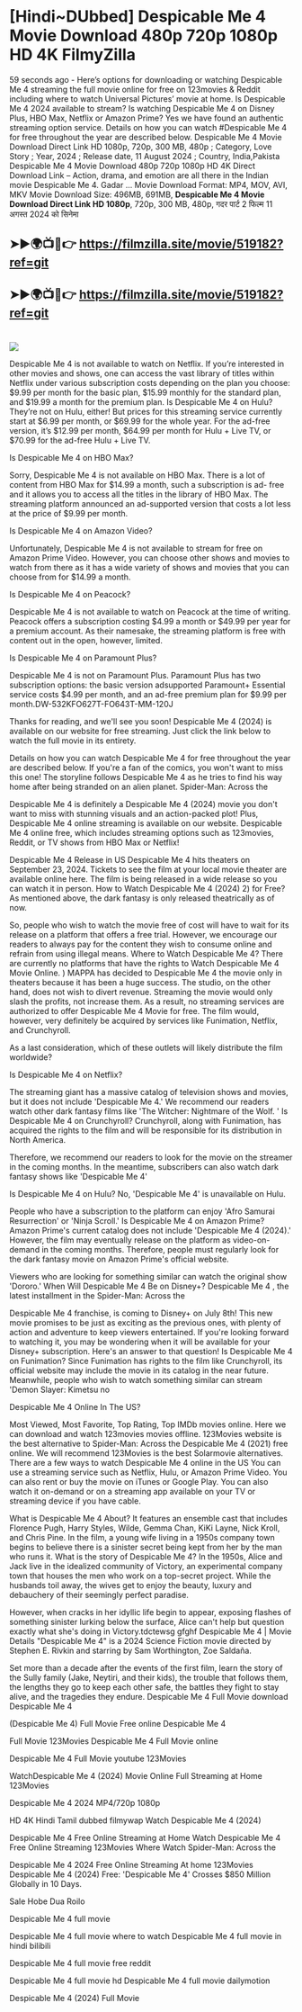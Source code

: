 # [Hindi~DUbbed] Despicable Me 4 Movie Download 480p 720p 1080p HD 4K FilmyZilla


59 seconds ago - Here’s options for downloading or watching Despicable Me 4 streaming the full movie online for free on 123movies & Reddit including where to watch Universal Pictures’ movie at home. Is Despicable Me 4 2024 available to stream? Is watching Despicable Me 4 on Disney Plus, HBO Max, Netflix or Amazon Prime? Yes we have found an authentic streaming option service. Details on how you can watch #Despicable Me 4 for free throughout the year are described below. Despicable Me 4 Movie Download Direct Link HD 1080p, 720p, 300 MB, 480p ; Category, Love Story ; Year, 2024 ; Release date, 11 August 2024 ; Country, India,Pakista Despicable Me 4 Movie Download 480p 720p 1080p HD 4K Direct Download Link – Action, drama, and emotion are all there in the Indian movie Despicable Me 4. Gadar ...
Movie Download Format: MP4, MOV, AVI, MKV
Movie Download Size: 496MB, 691MB, **Despicable Me 4 Movie Download Direct Link HD 1080p**, 720p, 300 MB, 480p, गदर पार्ट 2 फिल्म 11 अगस्त 2024 को सिनेमा

## ➤►🌍📺📱👉   https://filmzilla.site/movie/519182?ref=git

## ➤►🌍📺📱👉   https://filmzilla.site/movie/519182?ref=git

#

<img src="https://image.tmdb.org/t/p/w780//lgkPzcOSnTvjeMnuFzozRO5HHw1.jpg" />

Despicable Me 4 is not available to watch on Netflix. If you’re interested in other movies and shows, one can access the vast library of titles within Netflix under various subscription costs depending on the plan you choose: $9.99 per month for the basic plan, $15.99 monthly for the standard plan, and $19.99 a month for the premium plan. Is Despicable Me 4 on Hulu? They’re not on Hulu, either! But prices for this streaming service currently start at $6.99 per month, or $69.99 for the whole year. For the ad-free version, it’s $12.99 per month, $64.99 per month for Hulu + Live TV, or $70.99 for the ad-free Hulu + Live TV.

Is Despicable Me 4 on HBO Max?

Sorry, Despicable Me 4 is not available on HBO Max. There is a lot of content from HBO Max for $14.99 a month, such a subscription is ad- free and it allows you to access all the titles in the library of HBO Max. The streaming platform announced an ad-supported version that costs a lot less at the price of $9.99 per month.

Is Despicable Me 4 on Amazon Video?

Unfortunately, Despicable Me 4 is not available to stream for free on Amazon Prime Video. However, you can choose other shows and movies to watch from there as it has a wide variety of shows and movies that you can choose from for $14.99 a month.

Is Despicable Me 4 on Peacock?

Despicable Me 4 is not available to watch on Peacock at the time of writing. Peacock offers a subscription costing $4.99 a month or $49.99 per year for a premium account. As their namesake, the streaming platform is free with content out in the open, however, limited.

Is Despicable Me 4 on Paramount Plus?

Despicable Me 4 is not on Paramount Plus. Paramount Plus has two subscription options: the basic version adsupported Paramount+ Essential service costs $4.99 per month, and an ad-free premium plan for $9.99 per month.DW-532KFO627T-FO643T-MM-120J

Thanks for reading, and we'll see you soon! Despicable Me 4 (2024) is available on our website for free streaming. Just click the link below to watch the full movie in its entirety.

Details on how you can watch Despicable Me 4 for free throughout the year are described below. If you're a fan of the comics, you won't want to miss this one! The storyline follows Despicable Me 4 as he tries to find his way home after being stranded on an alien planet. Spider-Man: Across the

Despicable Me 4 is definitely a Despicable Me 4 (2024) movie you don't want to miss with stunning visuals and an action-packed plot! Plus, Despicable Me 4 online streaming is available on our website. Despicable Me 4 online free, which includes streaming options such as 123movies, Reddit, or TV shows from HBO Max or Netflix!

Despicable Me 4 Release in US Despicable Me 4 hits theaters on September 23, 2024. Tickets to see the film at your local movie theater are available online here. The film is being released in a wide release so you can watch it in person. How to Watch Despicable Me 4 (2024) 2) for Free? As mentioned above, the dark fantasy is only released theatrically as of now.

So, people who wish to watch the movie free of cost will have to wait for its release on a platform that offers a free trial. However, we encourage our readers to always pay for the content they wish to consume online and refrain from using illegal means. Where to Watch Despicable Me 4? There are currently no platforms that have the rights to Watch Despicable Me 4 Movie Online. ) MAPPA has decided to Despicable Me 4 the movie only in theaters because it has been a huge success. The studio, on the other hand, does not wish to divert revenue. Streaming the movie would only slash the profits, not increase them. As a result, no streaming services are authorized to offer Despicable Me 4 Movie for free. The film would, however, very definitely be acquired by services like Funimation, Netflix, and Crunchyroll.

As a last consideration, which of these outlets will likely distribute the film worldwide?

Is Despicable Me 4 on Netflix?

The streaming giant has a massive catalog of television shows and movies, but it does not include 'Despicable Me 4.' We recommend our readers watch other dark fantasy films like 'The Witcher: Nightmare of the Wolf. ' Is Despicable Me 4 on Crunchyroll? Crunchyroll, along with Funimation, has acquired the rights to the film and will be responsible for its distribution in North America.

Therefore, we recommend our readers to look for the movie on the streamer in the coming months. In the meantime, subscribers can also watch dark fantasy shows like 'Despicable Me 4'

Is Despicable Me 4 on Hulu? No, 'Despicable Me 4' is unavailable on Hulu.

People who have a subscription to the platform can enjoy 'Afro Samurai Resurrection' or 'Ninja Scroll.' Is Despicable Me 4 on Amazon Prime? Amazon Prime's current catalog does not include 'Despicable Me 4 (2024).' However, the film may eventually release on the platform as video-on-demand in the coming months. Therefore, people must regularly look for the dark fantasy movie on Amazon Prime's official website.

Viewers who are looking for something similar can watch the original show 'Dororo.' When Will Despicable Me 4 Be on Disney+? Despicable Me 4 , the latest installment in the Spider-Man: Across the

Despicable Me 4 franchise, is coming to Disney+ on July 8th! This new movie promises to be just as exciting as the previous ones, with plenty of action and adventure to keep viewers entertained. If you're looking forward to watching it, you may be wondering when it will be available for your Disney+ subscription. Here's an answer to that question! Is Despicable Me 4 on Funimation? Since Funimation has rights to the film like Crunchyroll, its official website may include the movie in its catalog in the near future. Meanwhile, people who wish to watch something similar can stream 'Demon Slayer: Kimetsu no

Despicable Me 4 Online In The US?

Most Viewed, Most Favorite, Top Rating, Top IMDb movies online. Here we can download and watch 123movies movies offline. 123Movies website is the best alternative to Spider-Man: Across the Despicable Me 4 (2021) free online. We will recommend 123Movies is the best Solarmovie alternatives. There are a few ways to watch Despicable Me 4 online in the US You can use a streaming service such as Netflix, Hulu, or Amazon Prime Video. You can also rent or buy the movie on iTunes or Google Play. You can also watch it on-demand or on a streaming app available on your TV or streaming device if you have cable.

What is Despicable Me 4 About? It features an ensemble cast that includes Florence Pugh, Harry Styles, Wilde, Gemma Chan, KiKi Layne, Nick Kroll, and Chris Pine. In the film, a young wife living in a 1950s company town begins to believe there is a sinister secret being kept from her by the man who runs it. What is the story of Despicable Me 4? In the 1950s, Alice and Jack live in the idealized community of Victory, an experimental company town that houses the men who work on a top-secret project. While the husbands toil away, the wives get to enjoy the beauty, luxury and debauchery of their seemingly perfect paradise.

However, when cracks in her idyllic life begin to appear, exposing flashes of something sinister lurking below the surface, Alice can't help but question exactly what she's doing in Victory.tdctewsg gfghf Despicable Me 4 | Movie Details "Despicable Me 4" is a 2024 Science Fiction movie directed by Stephen E. Rivkin and starring by Sam Worthington, Zoe Saldaña.

Set more than a decade after the events of the first film, learn the story of the Sully family (Jake, Neytiri, and their kids), the trouble that follows them, the lengths they go to keep each other safe, the battles they fight to stay alive, and the tragedies they endure. Despicable Me 4 Full Movie download Despicable Me 4

(Despicable Me 4) Full Movie Free online Despicable Me 4

Full Movie 123Movies Despicable Me 4 Full Movie online

Despicable Me 4 Full Movie youtube 123Movies

WatchDespicable Me 4 (2024) Movie Online Full Streaming at Home 123Movies

Despicable Me 4 2024 MP4/720p 1080p

HD 4K Hindi Tamil dubbed filmywap Watch Despicable Me 4 (2024)

Despicable Me 4 Free Online Streaming at Home Watch Despicable Me 4 Free Online Streaming 123Movies Where Watch Spider-Man: Across the

Despicable Me 4 2024 Free Online Streaming At home 123Movies Despicable Me 4 (2024) Free: 'Despicable Me 4' Crosses $850 Million Globally in 10 Days.

Sale Hobe Dua Roilo

Despicable Me 4 full movie

Despicable Me 4 full movie where to watch Despicable Me 4 full movie in hindi bilibili

Despicable Me 4 full movie free reddit

Despicable Me 4 full movie hd Despicable Me 4 full movie dailymotion

Despicable Me 4 (2024) Full Movie